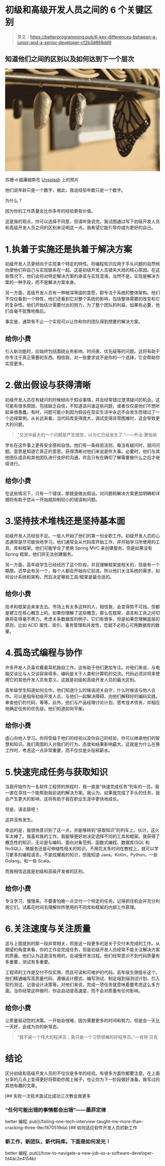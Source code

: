 # 初级和高级开发人员之间的 6 个关键区别

> 原文：<https://betterprogramming.pub/6-key-differences-between-a-junior-and-a-senior-developer-cf2b3d868dd9>

## 知道他们之间的区别以及如何达到下一个层次

![](img/53b61092c112fdeed74a6c45b573bbb6.png)

苏珊·d·威廉姆斯在 [Unsplash](/s/photos/growth?utm_source=unsplash&utm_medium=referral&utm_content=creditCopyText) 上的照片

他们说年龄只是一个数字，据此，我说经验年数只是一个数字。

为什么？

因为你的工作质量会比你多年的经验更有价值。

这是我的观点，你可以选择不同意，但请听我说完。我试图通过写下初级开发人员和高级开发人员之间的区别来证明这一点。我希望它能引导你成为更好的自己。

# 1.执着于实施还是执着于解决方案

初级开发人员更倾向于实现某个特定的特性。将编程知识应用于手头问题的自然倾向使他们将自己与实现联系在一起。这是初级开发人员错失大局的核心原因。在这些情况下，他们会将对特定解决方案的承诺与实现混淆。当然不是。实现是解决方案的一种手段，而不是解决方案本身。

另一方面，高级开发人员有一种根深蒂固的意愿，即专注于系统的整体架构。他们不仅仅看到一个特性，他们还看到它对整个系统的影响，包括整体需要的改变和它的复杂性。他们开始估计需要付出的努力，为了整个团队的利益，如果有必要，他们会毫不犹豫地推后。

事实是，通常有不止一个实现可以让你和你的团队得到想要的解决方案。

## 给你小费

引入新功能时，应始终包括围绕业务影响、时间表、优先级等的问题。这将有助于你专注于真正需要的东西。相信我，对一些要求说不是你的一个选择，它会帮助你实现更多。

# 2.做出假设与获得清晰

初级开发人员在有疑问的时候倾向于假设事情，并且经常错过澄清疑问的机会。这可能有很多原因，包括缺乏自信，不知道该问谁这些问题，或者仅仅是他们不想听起来很愚蠢。有时，问题可能小到因为假设在现实生活中永远不会发生而错过了一个边缘案例。从长远来看，当代码库变得庞大，调试变得非常困难时，这会导致更大的问题。

> "交流中最大的一个问题是产生错觉，以为它已经发生了."——乔治·萧伯纳

学长在这件事上更有安全感和自信。他们有一条经验法则，每当有疑问时，就问问题。意思是知道它真正的意思。获得清晰对他们来说是件大事。必要时，他们与其他团队成员和其他团队进行良好的沟通，并且只有在确切了解需要做什么之后才继续进行。

## 给你小费

在这些情况下，只有一个错误，那就是做出假设。对问题和解决方案更加明确和详细将有助于您从一开始就抑制较小的错误和问题。

# 3.坚持技术堆栈还是坚持基本面

初级开发人员经验不足。一些人开始了他们的第一份全职工作。初级开发人员的心态通常是尽可能快地学习。他们通常会从代码库开始工作，并开始学习所使用的工具、库和框架。他们可能学会了使用 Spring MVC 来创建服务，但是如果没有 Spring 框架，他们将无法创建服务。

另一方面，高年级学生已经经历了这个阶段，并且理解框架是相关的，但是有一个期限。迟早会有另一个，每个人都会开始向它前进。所以他们关注系统的需求，如何设计系统和架构，然后决定哪些工具/框架是最合适的。

## 给你小费

技术和框架会来来去去。市场上有太多这样的人，相信我，会变得势不可挡。但都是建立在核心概念上的。如果你理解了这些概念，那么在框架、语言和工具之间切换将变得毫不费力。考虑关系数据库的例子。它们有很多，但是如果您理解底层的原则，比如 ACID 属性、索引、事务管理和并发性，您就不必担心可用数据库的数量。

# 4.孤岛式编程与协作

许多开发人员喜欢戴着耳机独自工作。这有助于他们更加专注。对他们来说，与电脑交谈比与人交谈容易得多。编码是关于人类和计算机的交流。代码必须对将来使用它的其他开发人员有意义。这就是初级和高级开发人员的最大区别。

高年级学生知道如何合作。他们知道什么时候该闭关自守，什么时候该与他人合作。可以是指导初级开发人员，与他们一起解决障碍，向他们解释好的编码实践，审查他们的代码，等等。此外，他们与产品经理讨论计划，思考技术债务，并相应地确定任务的优先级。他们知道如何平衡。

## 给你小费

虚心向他人学习。你将受益于他们的经验以及你自己的经验，你可以继承他们的智慧和知识。我们周围的人对我们的行为、态度和结果影响最大。这就是为什么在换工作时，考虑这一点非常重要，而不仅仅是头衔和薪水。

# 5.快速完成任务与获取知识

当我开始作为一名软件工程师的旅程时，我一直是“快速完成任务”列车的一员。我一直在寻找一个能帮助我前进的解决方案。我认为，如果我完成了手头的任务，我会产生更大的影响，这将有助于我在职业生涯中更快地成长。

但是，请击鼓吧！

这并没有发生。

幸运的是，我很快意识到了这一点，并能够转到“获取知识”的列车上。伙计，这火车太棒了。我喜欢我的工作。我能够更好地决定选择不同的工具和框架。我获得了概念性的知识，无论是与编码、面向对象范例、函数式编程、数据库(SQL 和 NoSQL)、微服务还是可伸缩性相关的知识。不用花太多时间在教程上，就可以学习更多的编程语言。不是炫耀我的知识，但我知道 Java，Kotlin，Python，一些 Golang，和一些 Scala。

而我相信这就是初级和高级开发者的区别。

## 给你小费

专注学习，慢慢来。不要害怕晚一点交付一个特定的任务。记得抓住机会并充分利用它们。试着花时间去理解你所使用的不同库和框架的内部工作原理。

# 6.关注速度与关注质量

这与上面提到的那一段非常相关，但是这一段更多的是关于交付未完成的工作。从期望的角度来看，你的工作会完成任务，但是初级开发人员经常不能关注解决方案的质量。他们认为这是没有用的，会减慢开发过程。他们经常意识不到代码质量有多重要，测试有多重要。

工程师的工作是交付不仅实用，而且可读和可维护的代码。高年级生很擅长这个。他们精通编写高质量代码、遵循设计模式、编写测试、制定端到端测试计划、引入契约测试、记录设计决策等。对他们来说，完成一项任务就意味着要考虑这么多方面。当你经常这样做时，你会自动提高速度，而不会对质量有任何影响。

## 给你小费

让质量驱动您的决策。一开始会很难，因为需要更多的时间和努力。但是会一天比一天好，会成为你的新常态。

> “我不是一个伟大的程序员；我只是一个习惯很棒的好程序员。”―肯特·贝克

# 结论

区分初级和高级开发人员的不仅仅是多年的经验。有很多方面你都要注意。在上面分享的几点上变得更好将帮助你爬上梯子，也让你为下一阶段做好准备。我写过的其他有趣的文章。

[](/failing-one-tech-interview-taught-me-more-than-cracking-three-9ec1870519da) [## 失败一次技术面试比成功三次教会我更多

### “任何可能出错的事情都会出错”——墨菲定律

better 编程. pub](/failing-one-tech-interview-taught-me-more-than-cracking-three-9ec1870519da) [](/how-to-navigate-a-new-job-as-a-software-developer-fd4ac2e4154b) [## 如何适应软件开发人员的新工作

### 新工作，新团队，新代码库。下面是如何发光！

better 编程. pub](/how-to-navigate-a-new-job-as-a-software-developer-fd4ac2e4154b)